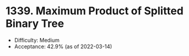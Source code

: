 # 1339. Maximum Product of Splitted Binary Tree
- Difficulty: Medium
- Acceptance: 42.9% (as of 2022-03-14)
